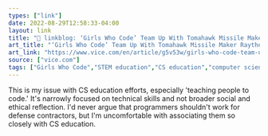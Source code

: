 ```yaml
---
types: ["link"]
date: 2022-08-29T12:58:33-04:00
layout: link
title: "🔗 linkblog: ‘Girls Who Code’ Team Up With Tomahawk Missile Maker Raytheon'"
art_title: "‘Girls Who Code’ Team Up With Tomahawk Missile Maker Raytheon"
art_link: "https://www.vice.com/en/article/g5v53w/girls-who-code-team-up-with-tomahawk-missile-maker-raytheon"
source: ["vice.com"]
tags: ["Girls Who Code","STEM education","CS education","computer science education","computer science","ethics"]
---
```

This is my issue with CS education efforts, especially 'teaching people to code.' It's narrowly focused on technical skills and not broader social and ethical reflection. I'd never argue that programmers shouldn't work for defense contractors, but I'm uncomfortable with associating them so closely with CS education.
 
